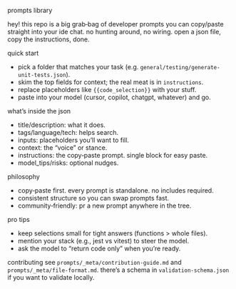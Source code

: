 prompts library

hey! this repo is a big grab‑bag of developer prompts you can copy/paste straight into your ide chat. no hunting around, no wiring. open a json file, copy the instructions, done.

quick start
- pick a folder that matches your task (e.g. `general/testing/generate-unit-tests.json`).
- skim the top fields for context; the real meat is in `instructions`.
- replace placeholders like `{{code_selection}}` with your stuff.
- paste into your model (cursor, copilot, chatgpt, whatever) and go.

what’s inside the json
- title/description: what it does.
- tags/language/tech: helps search.
- inputs: placeholders you’ll want to fill.
- context: the “voice” or stance.
- instructions: the copy‑paste prompt. single block for easy paste.
- model_tips/risks: optional nudges.

philosophy
- copy‑paste first. every prompt is standalone. no includes required.
- consistent structure so you can swap prompts fast.
- community‑friendly: pr a new prompt anywhere in the tree.

pro tips
- keep selections small for tight answers (functions > whole files).
- mention your stack (e.g., jest vs vitest) to steer the model.
- ask the model to “return code only” when you’re ready.

contributing
see `prompts/_meta/contribution-guide.md` and `prompts/_meta/file-format.md`. there’s a schema in `validation-schema.json` if you want to validate locally.
